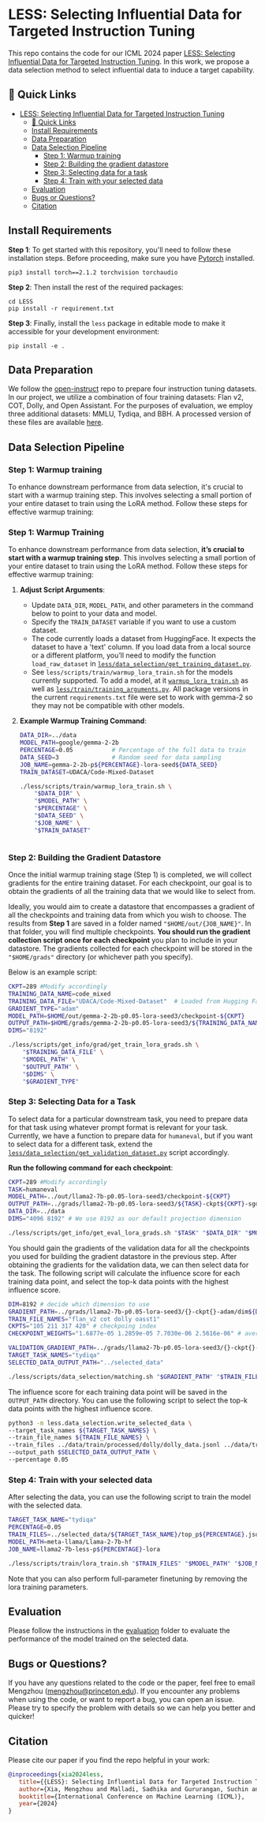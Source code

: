 # LESS: Selecting Influential Data for Targeted Instruction Tuning

This repo contains the code for our ICML 2024  paper [LESS: Selecting Influential Data for Targeted Instruction Tuning](https://arxiv.org/abs/2402.04333). In this work, we propose a data selection method to select influential data to induce a target capability.

## 🔗 Quick Links
- [LESS: Selecting Influential Data for Targeted Instruction Tuning](#less-selecting-influential-data-for-targeted-instruction-tuning)
  - [🔗 Quick Links](#-quick-links)
  - [Install Requirements](#install-requirements)
  - [Data Preparation](#data-preparation)
  - [Data Selection Pipeline](#data-selection-pipeline)
    - [Step 1: Warmup training](#step-1-warmup-training)
    - [Step 2: Building the gradient datastore](#step-2-building-the-gradient-datastore)
    - [Step 3: Selecting data for a task](#step-3-selecting-data-for-a-task)
    - [Step 4: Train with your selected data](#step-4-train-with-your-selected-data)
  - [Evaluation](#evaluation)
  - [Bugs or Questions?](#bugs-or-questions)
  - [Citation](#citation)


## Install Requirements
**Step 1**: To get started with this repository, you'll need to follow these installation steps. Before proceeding, make sure you have [Pytorch](https://pytorch.org/get-started/previous-versions/) installed. 
```
pip3 install torch==2.1.2 torchvision torchaudio
```

**Step 2**: Then install the rest of the required packages:
```
cd LESS
pip install -r requirement.txt
```

**Step 3**: Finally, install the `less` package in editable mode to make it accessible for your development environment:
```
pip install -e .
```


## Data Preparation
We follow the [open-instruct](https://github.com/allenai/open-instruct?tab=readme-ov-file#dataset-preparation) repo to prepare four instruction tuning datasets. In our project, we utilize a combination of four training datasets: Flan v2, COT, Dolly, and Open Assistant. For the purposes of evaluation, we employ three additional datasets: MMLU, Tydiqa, and BBH. A processed version of these files are available [here](https://huggingface.co/datasets/princeton-nlp/less_data).

## Data Selection Pipeline

### Step 1: Warmup training
To enhance downstream performance from data selection, it's crucial to start with a warmup training step. This involves selecting a small portion of your entire dataset to train using the LoRA method. Follow these steps for effective warmup training:

### Step 1: Warmup Training

To enhance downstream performance from data selection, **it’s crucial to start with a warmup training step**. This involves selecting a small portion of your entire dataset to train using the LoRA method. Follow these steps for effective warmup training:

1. **Adjust Script Arguments**:  
   - Update `DATA_DIR`, `MODEL_PATH`, and other parameters in the command below to point to your data and model.  
   - Specify the `TRAIN_DATASET` variable if you want to use a custom dataset.  
   - The code currently loads a dataset from HuggingFace. It expects the dataset to have a 'text' column. If you load data from a local source or a different platform, you’ll need to modify the function `load_raw_dataset` in [`less/data_selection/get_training_dataset.py`](less/data_selection/get_training_dataset.py).
   - See `less/scripts/train/warmup_lora_train.sh` for the models currently supported. To add a model, at it [`warmup_lora_train.sh`](less/scripts/train/warmup_lora_train.sh) as well as [`less/train/training_arguments.py`](less/train/training_arguments.py). All package versions in the current `requirements.txt` file were set to work with gemma-2 so they may not be compatible with other models. 

2. **Example Warmup Training Command**:

   ```bash
   DATA_DIR=../data
   MODEL_PATH=google/gemma-2-2b
   PERCENTAGE=0.05           # Percentage of the full data to train
   DATA_SEED=3               # Random seed for data sampling
   JOB_NAME=gemma-2-2b-p${PERCENTAGE}-lora-seed${DATA_SEED}
   TRAIN_DATASET=UDACA/Code-Mixed-Dataset

   ./less/scripts/train/warmup_lora_train.sh \
       "$DATA_DIR" \
       "$MODEL_PATH" \
       "$PERCENTAGE" \
       "$DATA_SEED" \
       "$JOB_NAME" \
       "$TRAIN_DATASET"



### Step 2: Building the Gradient Datastore

Once the initial warmup training stage (Step 1) is completed, we will collect gradients for the entire training dataset. For each checkpoint, our goal is to obtain the gradients of all the training data that we would like to select from. 

Ideally, you would aim to create a datastore that encompasses a gradient of all the checkpoints and training data from which you wish to choose. The results from **Step 1** are saved in a folder named `"$HOME/out/{JOB_NAME}"`. In that folder, you will find multiple checkpoints. **You should run the gradient collection script once for each checkpoint** you plan to include in your datastore. The gradients collected for each checkpoint will be stored in the `"$HOME/grads"` directory (or whichever path you specify).

Below is an example script:

```bash
CKPT=289 #Modify accordingly
TRAINING_DATA_NAME=code_mixed
TRAINING_DATA_FILE="UDACA/Code-Mixed-Dataset"  # Loaded from Hugging Face
GRADIENT_TYPE="adam"
MODEL_PATH=$HOME/out/gemma-2-2b-p0.05-lora-seed3/checkpoint-${CKPT}
OUTPUT_PATH=$HOME/grads/gemma-2-2b-p0.05-lora-seed3/${TRAINING_DATA_NAME}-ckpt${CKPT}-${GRADIENT_TYPE}
DIMS="8192"

./less/scripts/get_info/grad/get_train_lora_grads.sh \
    "$TRAINING_DATA_FILE" \
    "$MODEL_PATH" \
    "$OUTPUT_PATH" \
    "$DIMS" \
    "$GRADIENT_TYPE"
```

### Step 3: Selecting Data for a Task

To select data for a particular downstream task, you need to prepare data for that task using whatever prompt format is relevant for your task. Currently, we have a function to prepare data for `humaneval`, but if you want to select data for a different task, extend the [`less/data_selection/get_validation_dataset.py`](less/data_selection/get_validation_dataset.py) script accordingly.

**Run the following command for each checkpoint**:

```bash
CKPT=289 #Modify accordingly
TASK=humaneval
MODEL_PATH=../out/llama2-7b-p0.05-lora-seed3/checkpoint-${CKPT}
OUTPUT_PATH=../grads/llama2-7b-p0.05-lora-seed3/${TASK}-ckpt${CKPT}-sgd # for validation data, we always use sgd
DATA_DIR=../data
DIMS="4096 8192" # We use 8192 as our default projection dimension 

./less/scripts/get_info/get_eval_lora_grads.sh "$TASK" "$DATA_DIR" "$MODEL_PATH" "$OUTPUT_PATH" "$DIMS"
```
You should gain the gradients of the validation data for all the checkpoints you used for building the gradient datastore in the previous step. After obtaining the gradients for the validation data, we can then select data for the task. The following script will calculate the influence score for each training data point, and select the top-k data points with the highest influence score.

```bash
DIM=8192 # decide which dimension to use
GRADIENT_PATH=../grads/llama2-7b-p0.05-lora-seed3/{}-ckpt{}-adam/dim${DIM}
TRAIN_FILE_NAMES="flan_v2 cot dolly oasst1"
CKPTS="105 211 317 420" # checkpoing index
CHECKPOINT_WEIGHTS="1.6877e-05 1.2859e-05 7.7030e-06 2.5616e-06" # average lr of the epoch

VALIDATION_GRADIENT_PATH=../grads/llama2-7b-p0.05-lora-seed3/{}-ckpt{}-sgd/dim${DIM}
TARGET_TASK_NAMES="tydiqa"
SELECTED_DATA_OUTPUT_PATH="../selected_data"

./less/scripts/data_selection/matching.sh "$GRADIENT_PATH" "$TRAIN_FILE_NAMES" "$CKPTS" "$CHECKPOINT_WEIGHTS" "$VALIDATION_GRADIENT_PATH" "$TARGET_TASK_NAMES" "$SELECTED_DATA_OUTPUT_PATH"
```

The influence score for each training data point will be saved in the `OUTPUT_PATH` directory. You can use the following script to select the top-k data points with the highest influence score. 

```bash
python3 -m less.data_selection.write_selected_data \
--target_task_names ${TARGET_TASK_NAMES} \
--train_file_names ${TRAIN_FILE_NAMES} \
--train_files ../data/train/processed/dolly/dolly_data.jsonl ../data/train/processed/oasst1/oasst1_data.jsonl \
--output_path $SELECTED_DATA_OUTPUT_PATH \
--percentage 0.05
```

### Step 4: Train with your selected data
After selecting the data, you can use the following script to train the model with the selected data. 

```bash 
TARGET_TASK_NAME="tydiqa"
PERCENTAGE=0.05
TRAIN_FILES=../selected_data/${TARGET_TASK_NAME}/top_p${PERCENTAGE}.jsonl
MODEL_PATH=meta-llama/Llama-2-7b-hf
JOB_NAME=llama2-7b-less-p${PERCENTAGE}-lora

./less/scripts/train/lora_train.sh "$TRAIN_FILES" "$MODEL_PATH" "$JOB_NAME" 
```
Note that you can also perform full-parameter finetuning by removing the lora training parameters. 

## Evaluation
Please follow the instructions in the [evaluation](evaluation/README.md) folder to evaluate the performance of the model trained on the selected data.

## Bugs or Questions?
If you have any questions related to the code or the paper, feel free to email Mengzhou (mengzhou@princeton.edu). If you encounter any problems when using the code, or want to report a bug, you can open an issue. Please try to specify the problem with details so we can help you better and quicker!

## Citation
Please cite our paper if you find the repo helpful in your work:

```bibtex
@inproceedings{xia2024less,
   title={{LESS}: Selecting Influential Data for Targeted Instruction Tuning},
   author={Xia, Mengzhou and Malladi, Sadhika and Gururangan, Suchin and Arora, Sanjeev and Chen, Danqi},
   booktitle={International Conference on Machine Learning (ICML)},
   year={2024}
}
```




